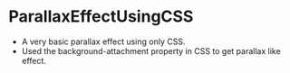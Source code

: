 # ParallaxEffectUsingCSS

- A very basic parallax effect using only CSS.
- Used the background-attachment property in CSS to get parallax like effect.
